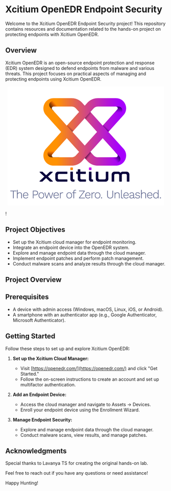 # Xcitium OpenEDR Endpoint Security

Welcome to the Xcitium OpenEDR Endpoint Security project! This repository contains resources and documentation related to the hands-on project on protecting endpoints with Xcitium OpenEDR.

## Overview

Xcitium OpenEDR is an open-source endpoint protection and response (EDR) system designed to defend endpoints from malware and various threats. This project focuses on practical aspects of managing and protecting endpoints using Xcitium OpenEDR.

<p align="center">
  <img src="/Xcitium/logo.png" alt="Xcitium OpenEDR Logo">
</p> !

## Project Objectives

- Set up the Xcitium cloud manager for endpoint monitoring.
- Integrate an endpoint device into the OpenEDR system.
- Explore and manage endpoint data through the cloud manager.
- Implement endpoint patches and perform patch management.
- Conduct malware scans and analyze results through the cloud manager.

## Project Overview

## Prerequisites

- A device with admin access (Windows, macOS, Linux, iOS, or Android).
- A smartphone with an authenticator app (e.g., Google Authenticator, Microsoft Authenticator).

## Getting Started

Follow these steps to set up and explore Xcitium OpenEDR:

1. **Set up the Xcitium Cloud Manager:**
   - Visit [https://openedr.com/](https://openedr.com/) and click "Get Started."
   - Follow the on-screen instructions to create an account and set up multifactor authentication.

2. **Add an Endpoint Device:**
   - Access the cloud manager and navigate to Assets -> Devices.
   - Enroll your endpoint device using the Enrollment Wizard.

3. **Manage Endpoint Security:**
   - Explore and manage endpoint data through the cloud manager.
   - Conduct malware scans, view results, and manage patches.

## Acknowledgments

Special thanks to Lavanya TS for creating the original hands-on lab.

Feel free to reach out if you have any questions or need assistance!

Happy Hunting! 
